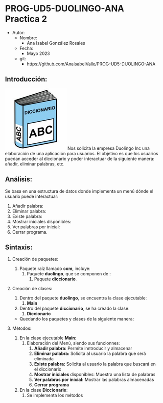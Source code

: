 # PROG-UD5-DUOLINGO-ANA Practica 2

- Autor:
  - Nombre:
    - Ana Isabel González Rosales
  - Fecha:
    - Mayo 2023
  - git:
    - <https://github.com/AnaIsabelValle/PROG-UD5-DUOLINGO-ANA>

## Introducción:

![unnamed.jpg](unnamed.jpg)
Nos solicita la empresa Duolingo Inc una elaboración de una aplicación para usuarios. El objetivo es que los usuarios puedan acceder al diccionario y poder interactuar de la siguiente manera: añadir, eliminar palabras, etc.

## Análisis:

Se basa en una estructura de datos donde implementa un menú dónde el usuario puede interactuar:

1. Añadir palabra:
2. Eliminar palabra:
3. Existe palabra:
4. Mostrar iniciales disponibles:
5. Ver palabras por inicial:
6. Cerrar programa.

## Sintaxis:

1. Creación de paquetes:
   1. Paquete raíz llamado **com**, incluye:
      1. Paquete **duolingo**, que se componen de :
         1. Paquete **diccionario**.
2. Creación de clases:
   1. Dentro del paquete **duolingo**, se encuentra la clase ejecutable:
      1. **Main**
   2. Dentro del paquete **diccionario**, se ha creado la clase:
      1. **Diccionario**
   - Quedando los paquetes y clases de la siguiente manera:

3. Métodos:
   1. En la clase ejecutable **Main**:
      1. Elaboración del Menú, siendo sus funcionnes:
         1. **Añadir palabra:** Permite inntroducir y almacenar
         2. **Eliminar palabra:** Solicita al usuario la palabra que será eliminada
         3. **Existe palabra:** Solicita al usuario la palabra que buscará en el diccionario
         4. **Mostrar iniciales** disponibles: Muestra una lista de palabras  
         5. **Ver palabras por inicial:** Mostrar las palabras almacenadas
         6. **Cerrar programa**
   2. En la clase **Diccionario**:
      1. Se implementa los métodos